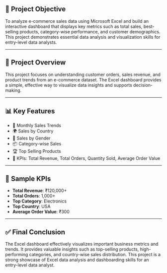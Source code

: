 
## 🎯 Project Objective

To analyze e-commerce sales data using Microsoft Excel and build an interactive dashboard that displays key metrics such as total sales, best-selling products, category-wise performance, and customer demographics. This project demonstrates essential data analysis and visualization skills for entry-level data analysts.

---

## 📁 Project Overview

This project focuses on understanding customer orders, sales revenue, and product trends from an e-commerce dataset. The Excel dashboard provides a simple, effective way to visualize data insights and supports decision-making.

---

## 📊 Key Features

- 📆 Monthly Sales Trends
- 🌍 Sales by Country
- 👤 Sales by Gender
- 📦 Category-wise Sales
- 🏆 Top Selling Products
- 📌 KPIs: Total Revenue, Total Orders, Quantity Sold, Average Order Value

---







## 📌 Sample KPIs

- **Total Revenue**: ₹120,000+  
- **Total Orders**: 1,000+  
- **Top Category**: Electronics  
- **Top Country**: USA  
- **Average Order Value**: ₹300  

---

## ✅ Final Conclusion

The Excel dashboard effectively visualizes important business metrics and trends. It provides valuable insights such as top-selling products, high-performing categories, and country-wise sales distribution. This project is a strong showcase of Excel data analysis and dashboarding skills for an entry-level data analyst.
